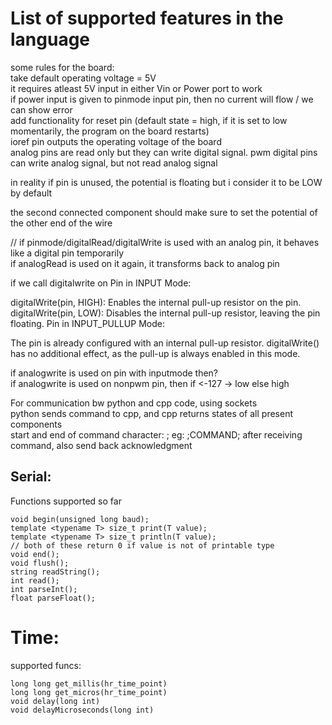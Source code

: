 # List of supported features in the language

some rules for the board:  
take default operating voltage = 5V  
it requires atleast 5V input in either Vin or Power port to work  
if power input is given to pinmode input pin, then no current will flow / we can  show error  
add functionality for reset pin (default state = high, if it is set to low momentarily, the program on the board restarts)  
ioref pin outputs the operating voltage of the board  
analog pins are read only but they can write digital signal. pwm digital pins can write analog signal, but not read analog signal  

in reality if pin is unused, the potential is floating but i consider it to be LOW by default
  
the second connected component should make sure to set the potential of the other end of the wire

// if pinmode/digitalRead/digitalWrite is used with an analog pin, it behaves like a digital pin temporarily   
if analogRead is used on it again, it transforms back to analog pin  


if we call digitalwrite on Pin in INPUT Mode:

digitalWrite(pin, HIGH): Enables the internal pull-up resistor on the pin.
digitalWrite(pin, LOW): Disables the internal pull-up resistor, leaving the pin floating.
Pin in INPUT_PULLUP Mode:

The pin is already configured with an internal pull-up resistor.
digitalWrite() has no additional effect, as the pull-up is always enabled in this mode.


if analogwrite is used on pin with inputmode then?  
if analogwrite is used on nonpwm pin, then if <-127 -> low else high  

For communication bw python and cpp code, using sockets  
python sends command to cpp, and cpp returns states of all present components  
start and end of command character: ; eg: ;COMMAND; 
after receiving command, also send back acknowledgment
## Serial:

Functions supported so far
```
void begin(unsigned long baud);
template <typename T> size_t print(T value);
template <typename T> size_t println(T value);
// both of these return 0 if value is not of printable type
void end();
void flush();
string readString();
int read();
int parseInt();
float parseFloat();
```
# Time:  
supported funcs:
```
long long get_millis(hr_time_point)
long long get_micros(hr_time_point)
void delay(long int)
void delayMicroseconds(long int)
```
